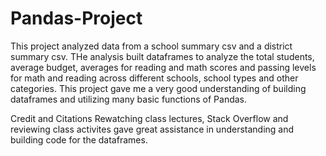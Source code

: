 # Pandas-Project

This project analyzed data from a school summary csv and a district summary csv. THe analysis built dataframes to analyze the total students, average budget, averages for reading and  math scores and passing levels for math and reading across different schools, school types and other categories. This project gave me a very good understanding of building dataframes and utilizing many basic functions of Pandas. 


Credit and Citations
Rewatching class lectures, Stack Overflow and reviewing class activites gave great assistance in understanding and building code for the dataframes. 
